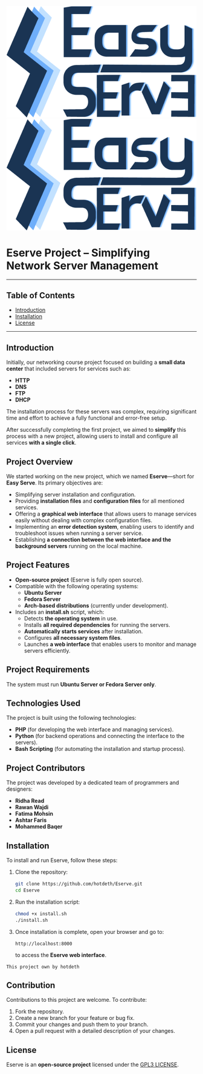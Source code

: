 

<p align="center">
  <img src="fatima/logorr.png#gh-dark-mode-only" alt="Eserve">
   <img src="fatima/logorr.png#gh-light-mode-only" alt="Eserve">
</p>

# Eserve Project – Simplifying Network Server Management
-----------
## Table of Contents

* [Introduction](#introduction)
* [Installation](#installation)
* [License](#license)
----------------

## Introduction
Initially, our networking course project focused on building a **small data center** that included servers for services such as:
- **HTTP**
- **DNS**
- **FTP**
- **DHCP**

The installation process for these servers was complex, requiring significant time and effort to achieve a fully functional and error-free setup.

After successfully completing the first project, we aimed to **simplify** this process with a new project, allowing users to install and configure all services **with a single click**.

## Project Overview
We started working on the new project, which we named **Eserve**—short for **Easy Serve**. Its primary objectives are:
- Simplifying server installation and configuration.
- Providing **installation files** and **configuration files** for all mentioned services.
- Offering a **graphical web interface** that allows users to manage services easily without dealing with complex configuration files.
- Implementing an **error detection system**, enabling users to identify and troubleshoot issues when running a server service.
- Establishing **a connection between the web interface and the background servers** running on the local machine.

## Project Features
- **Open-source project** (Eserve is fully open source).
- Compatible with the following operating systems:
  - **Ubuntu Server**
  - **Fedora Server**
  - **Arch-based distributions** (currently under development).
- Includes an **install.sh** script, which:
  - Detects **the operating system** in use.
  - Installs **all required dependencies** for running the servers.
  - **Automatically starts services** after installation.
  - Configures **all necessary system files**.
  - Launches **a web interface** that enables users to monitor and manage servers efficiently.

## Project Requirements
The system must run **Ubuntu Server or Fedora Server only**.

## Technologies Used
The project is built using the following technologies:
- **PHP** (for developing the web interface and managing services).
- **Python** (for backend operations and connecting the interface to the servers).
- **Bash Scripting** (for automating the installation and startup process).

## Project Contributors
The project was developed by a dedicated team of programmers and designers:
- **Ridha Read**
- **Rawan Wajdi**
- **Fatima Mohsin**
- **Ashtar Faris**
- **Mohammed Baqer**

## Installation
To install and run Eserve, follow these steps:

1. Clone the repository:
   ```bash
   git clone https://github.com/hotdeth/Eserve.git
   cd Eserve
   ```
2. Run the installation script:
   ```bash
   chmod +x install.sh
   ./install.sh
   ```
3. Once installation is complete, open your browser and go to:
   ```
   http://localhost:8000
   ```
   to access the **Eserve web interface**.
```
This project own by hotdeth
```
## Contribution
Contributions to this project are welcome. To contribute:
1. Fork the repository.
2. Create a new branch for your feature or bug fix.
3. Commit your changes and push them to your branch.
4. Open a pull request with a detailed description of your changes.

## License
Eserve is an **open-source project** licensed under the [GPL3 LICENSE](LICENSE).

